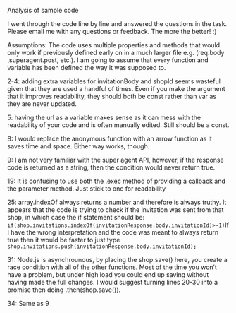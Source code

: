 Analysis of sample code

I went through the code line by line and answered the questions in the task. Please email me with any questions or feedback. The more the better! :)

Assumptions:
The code uses multiple properties and methods that would only work if previously defined early on in a much larger file e.g. (req.body ,superagent.post, etc.). I am going to assume that every function and variable has been defined the way it was supposed to.

2-4: adding extra variables for invitationBody and shopId seems wasteful given that they are used a handful of times. Even if you make the argument that it improves readability, they should both be const rather than var as they are never updated. 

5: having the url as a variable makes sense as it can mess with the readability of your code and is often manually edited. Still should be a const.

8: I would replace the anonymous function with an arrow function as it saves time and space. Either way works, though.

9: I am not very familiar with the super agent API, however, if the response code is returned as a string, then the condition would never return true.

19: It is confusing to use both the .exec method of providing a callback and the parameter method. Just stick to one for readability

25: array.indexOf always returns a number and therefore is always truthy. It appears that the code is trying to check if the invitation was sent from that shop, in which case the if statement should be: `if(shop.invitations.indexOf(invitationResponse.body.invitationId)>-1)`If I have the wrong interpretation and the code was meant to always return true then it would be faster to just type `shop.invitations.push(invitationResponse.body.invitationId);`

31: Node.js is asynchrounous, by placing the shop.save() here, you create a race condition with all of the other functions. Most of the time you won’t have a problem, but under high load you could end up saving without having made the full changes. I would suggest turning lines 20-30 into a promise then doing .then(shop.save()). 

34: Same as 9



